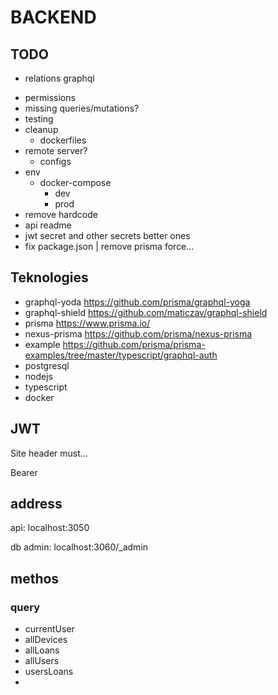 

# BACKEND

## TODO

+ relations graphql
- permissions
- missing queries/mutations?
- testing
- cleanup
    - dockerfiles
- remote server?
    - configs
- env
    - docker-compose
        - dev
        - prod
- remove hardcode
- api readme
- jwt secret and other secrets better ones
- fix package.json | remove prisma force...

## Teknologies

- graphql-yoda https://github.com/prisma/graphql-yoga
- graphql-shield https://github.com/maticzav/graphql-shield
- prisma https://www.prisma.io/
- nexus-prisma https://github.com/prisma/nexus-prisma
- example https://github.com/prisma/prisma-examples/tree/master/typescript/graphql-auth
- postgresql
- nodejs
- typescript
- docker

## JWT

Site header must...

Bearer <token>


## address

api: localhost:3050

db admin: localhost:3060/_admin

## methos

### query

- currentUser
- allDevices
- allLoans
- allUsers
- usersLoans
- 